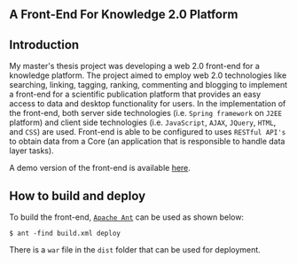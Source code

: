 A Front-End For Knowledge 2.0 Platform
-----------

Introduction
------------
My master's thesis project was developing a web 2.0 front-end for a knowledge platform. The project aimed to employ web 2.0 technologies like searching, linking, tagging, ranking, commenting and blogging to implement a front-end for a scientific publication platform that provides an easy access to data and desktop functionality for users.
In the implementation of the front-end, both server side technologies (i.e. `Spring framework` on `J2EE` platform) and client side technologies (i.e. `JavaScript`, `AJAX`, `JQuery`, `HTML`, and `CSS`) are used.
Front-end is able to be configured to uses `RESTful API's` to obtain data from a Core (an application that is responsible to handle data layer tasks).

A demo version of the front-end is available [here](http://frontend-ghaffari.rhcloud.com/frontend/).

How to build and deploy
----------------------------------------

To build the front-end, [`Apache Ant`](http://ant.apache.org/) can be used as shown below:

	$ ant -find build.xml deploy

There is a `war` file in the `dist` folder that can be used for deployment.

